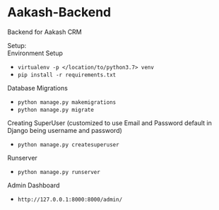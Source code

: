 # Aakash-Backend

Backend for Aakash CRM

Setup: <br>
Environment Setup
* `virtualenv -p </location/to/python3.7> venv` <br>
* `pip install -r requirements.txt`

Database Migrations
* `python manage.py makemigrations`
* `python manage.py migrate`

Creating SuperUser (customized to use Email and Password default in Django being username and password)
* `python manage.py createsuperuser`

Runserver
* `python manage.py runserver`

Admin Dashboard
* `http://127.0.0.1:8000:8000/admin/`
